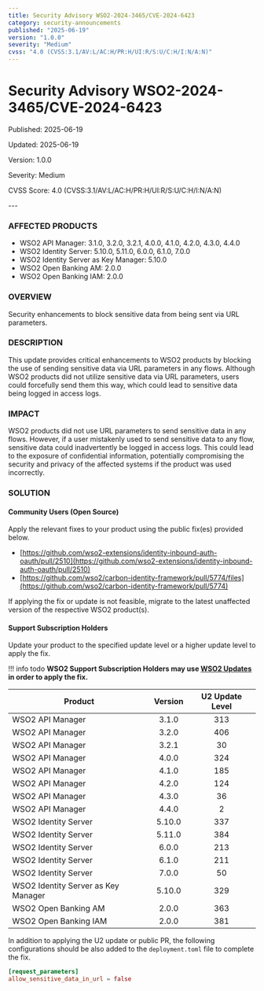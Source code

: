 ```yaml
---
title: Security Advisory WSO2-2024-3465/CVE-2024-6423
category: security-announcements
published: "2025-06-19" 
version: "1.0.0"
severity: "Medium"
cvss: "4.0 (CVSS:3.1/AV:L/AC:H/PR:H/UI:R/S:U/C:H/I:N/A:N)"
---
```


# Security Advisory WSO2-2024-3465/CVE-2024-6423

<p class="doc-info">Published: 2025-06-19</p> 
<p class="doc-info">Updated: 2025-06-19</p>
<p class="doc-info">Version: 1.0.0</p>
<p class="doc-info">Severity: Medium</p>
<p class="doc-info">CVSS Score: 4.0 (CVSS:3.1/AV:L/AC:H/PR:H/UI:R/S:U/C:H/I:N/A:N)</p>
---

### AFFECTED PRODUCTS
* WSO2 API Manager: 3.1.0, 3.2.0, 3.2.1, 4.0.0, 4.1.0, 4.2.0, 4.3.0, 4.4.0
* WSO2 Identity Server: 5.10.0, 5.11.0, 6.0.0, 6.1.0, 7.0.0
* WSO2 Identity Server as Key Manager: 5.10.0
* WSO2 Open Banking AM: 2.0.0
* WSO2 Open Banking IAM: 2.0.0


### OVERVIEW
Security enhancements to block sensitive data from being sent via URL parameters.


### DESCRIPTION
This update provides critical enhancements to WSO2 products by blocking the use of sending sensitive data via URL parameters in any flows. Although WSO2 products did not utilize sensitive data via URL parameters, users could forcefully send them this way, which could lead to sensitive data being logged in access logs.


### IMPACT
WSO2 products did not use URL parameters to send sensitive data in any flows. However, if a user mistakenly used to send sensitive data to any flow, sensitive data could inadvertently be logged in access logs. This could lead to the exposure of confidential information, potentially compromising the security and privacy of the affected systems if the product was used incorrectly.


### SOLUTION

#### Community Users (Open Source)
Apply the relevant fixes to your product using the public fix(es) provided below.

* [https://github.com/wso2-extensions/identity-inbound-auth-oauth/pull/2510](https://github.com/wso2-extensions/identity-inbound-auth-oauth/pull/2510)
* [https://github.com/wso2/carbon-identity-framework/pull/5774/files](https://github.com/wso2/carbon-identity-framework/pull/5774)



If applying the fix or update is not feasible, migrate to the latest unaffected version of the respective WSO2 product(s).


#### Support Subscription Holders

Update your product to the specified update level or a higher update level to apply the fix.

!!! info todo
    **WSO2 Support Subscription Holders may use [WSO2 Updates](https://wso2.com/updates/) in order to apply the fix.**

| Product                             | Version | U2 Update Level |
| ----------------------------------- | :-----: | :-------------: |
| WSO2 API Manager                    |  3.1.0  |       313       |
| WSO2 API Manager                    |  3.2.0  |       406       |
| WSO2 API Manager                    |  3.2.1  |       30        |
| WSO2 API Manager                    |  4.0.0  |       324       |
| WSO2 API Manager                    |  4.1.0  |       185       |
| WSO2 API Manager                    |  4.2.0  |       124       |
| WSO2 API Manager                    |  4.3.0  |       36        |
| WSO2 API Manager                    |  4.4.0  |        2        |
| WSO2 Identity Server                | 5.10.0  |       337       |
| WSO2 Identity Server                | 5.11.0  |       384       |
| WSO2 Identity Server                |  6.0.0  |       213       |
| WSO2 Identity Server                |  6.1.0  |       211       |
| WSO2 Identity Server                |  7.0.0  |       50        |
| WSO2 Identity Server as Key Manager | 5.10.0  |       329       |
| WSO2 Open Banking AM                |  2.0.0  |       363       |
| WSO2 Open Banking IAM               |  2.0.0  |       381       |


In addition to applying the U2 update or public PR, the following configurations should be also added to the `deployment.toml` file to complete the fix.

```toml
[request_parameters]
allow_sensitive_data_in_url = false
```


